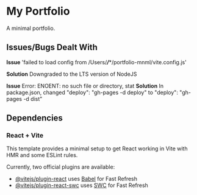 # My Portfolio

A minimal portfolio.

## Issues/Bugs Dealt With

**Issue** 'failed to load config from /Users/*****/******/portfolio-mnml/vite.config.js'

**Solution** Downgraded to the LTS version of NodeJS

**Issue** Error: ENOENT: no such file or directory, stat
**Solution** In package.json, changed "deploy": "gh-pages -d deploy" to "deploy": "gh-pages -d dist"



## Dependencies

### React + Vite

This template provides a minimal setup to get React working in Vite with HMR and some ESLint rules.

Currently, two official plugins are available:

- [@vitejs/plugin-react](https://github.com/vitejs/vite-plugin-react/blob/main/packages/plugin-react/README.md) uses [Babel](https://babeljs.io/) for Fast Refresh
- [@vitejs/plugin-react-swc](https://github.com/vitejs/vite-plugin-react-swc) uses [SWC](https://swc.rs/) for Fast Refresh
